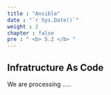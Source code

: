 ```yaml
---
title : "Ansible"
date : "`r Sys.Date()`"
weight : 2
chapter : false
pre : " <b> 5.2 </b> "
---
```

## Infratructure As Code

We are processing .....